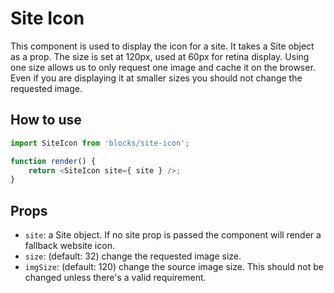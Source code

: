 # Site Icon

This component is used to display the icon for a site. It takes a Site object as a prop. The size is set at 120px, used at 60px for retina display. Using one size allows us to only request one image and cache it on the browser. Even if you are displaying it at smaller sizes you should not change the requested image.

## How to use

```js
import SiteIcon from 'blocks/site-icon';

function render() {
	return <SiteIcon site={ site } />;
}
```

## Props

- `site`: a Site object. If no site prop is passed the component will render a fallback website icon.
- `size`: (default: 32) change the requested image size.
- `imgSize`: (default: 120) change the source image size. This should not be changed unless there's a valid requirement.
